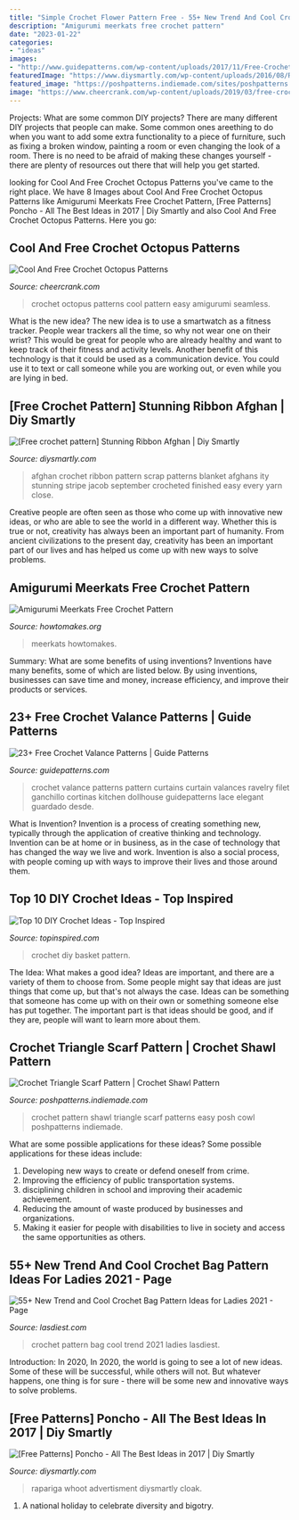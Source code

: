```yaml
---
title: "Simple Crochet Flower Pattern Free - 55+ New Trend And Cool Crochet Bag Pattern Ideas For Ladies 2021"
description: "Amigurumi meerkats free crochet pattern"
date: "2023-01-22"
categories:
- "ideas"
images:
- "http://www.guidepatterns.com/wp-content/uploads/2017/11/Free-Crochet-Valance-Patterns.jpg"
featuredImage: "https://www.diysmartly.com/wp-content/uploads/2016/08/Ribbon-Afghan-2-768x1024.jpg"
featured_image: "https://poshpatterns.indiemade.com/sites/poshpatterns.indiemade.com/files/imagecache/im_clientsite_product_zoom/366_crochet_pattern_wm.jpg"
image: "https://www.cheercrank.com/wp-content/uploads/2019/03/free-crochet-octopus-patterns-5.jpg"
---
```



Projects: What are some common DIY projects?
There are many different DIY projects that people can make. Some common ones areething to do when you want to add some extra functionality to a piece of furniture, such as fixing a broken window, painting a room or even changing the look of a room. There is no need to be afraid of making these changes yourself - there are plenty of resources out there that will help you get started.

	

		
looking for Cool And Free Crochet Octopus Patterns you've came to the right place. We have 8 Images about Cool And Free Crochet Octopus Patterns like Amigurumi Meerkats Free Crochet Pattern, [Free Patterns] Poncho - All The Best Ideas in 2017 | Diy Smartly and also Cool And Free Crochet Octopus Patterns. Here you go:
		
    
## Cool And Free Crochet Octopus Patterns

<img loading=lazy src="https://www.cheercrank.com/wp-content/uploads/2019/03/free-crochet-octopus-patterns-5.jpg" onerror="this.onerror=null;this.src='https://tse1.mm.bing.net/th?id=OIP.sJ9238S8pfzKKAa3T5ptCAHaP6&amp;pid=15.1';" alt="Cool And Free Crochet Octopus Patterns">

_Source: cheercrank.com_

>crochet octopus patterns cool pattern easy amigurumi seamless. 

	

What is the new idea?
The new idea is to use a smartwatch as a fitness tracker. People wear trackers all the time, so why not wear one on their wrist? This would be great for people who are already healthy and want to keep track of their fitness and activity levels. Another benefit of this technology is that it could be used as a communication device. You could use it to text or call someone while you are working out, or even while you are lying in bed.

    
## [Free Crochet Pattern] Stunning Ribbon Afghan | Diy Smartly

<img loading=lazy src="https://www.diysmartly.com/wp-content/uploads/2016/08/Ribbon-Afghan-2-768x1024.jpg" onerror="this.onerror=null;this.src='https://tse4.mm.bing.net/th?id=OIP.lQH7oTlxMFeFdoSwJG6YzwHaJ4&amp;pid=15.1';" alt="[Free crochet pattern] Stunning Ribbon Afghan | Diy Smartly">

_Source: diysmartly.com_

>afghan crochet ribbon pattern scrap patterns blanket afghans ity stunning stripe jacob september crocheted finished easy every yarn close. 

	

Creative people are often seen as those who come up with innovative new ideas, or who are able to see the world in a different way. Whether this is true or not, creativity has always been an important part of humanity. From ancient civilizations to the present day, creativity has been an important part of our lives and has helped us come up with new ways to solve problems.

    
## Amigurumi Meerkats Free Crochet Pattern

<img loading=lazy src="https://www.howtomakes.org/wp-content/uploads/2019/04/HowtoMakes-Amigurumi-Meerkats-Free-Crochet-Patterns-FB.jpg" onerror="this.onerror=null;this.src='https://tse3.mm.bing.net/th?id=OIP.VCk5ECZQ_FgUSV9-IJDFmAHaD8&amp;pid=15.1';" alt="Amigurumi Meerkats Free Crochet Pattern">

_Source: howtomakes.org_

>meerkats howtomakes. 

	

Summary: What are some benefits of using inventions?
Inventions have many benefits, some of which are listed below. By using inventions, businesses can save time and money, increase efficiency, and improve their products or services.

    
## 23+ Free Crochet Valance Patterns | Guide Patterns

<img loading=lazy src="http://www.guidepatterns.com/wp-content/uploads/2017/11/Free-Crochet-Valance-Patterns.jpg" onerror="this.onerror=null;this.src='https://tse2.mm.bing.net/th?id=OIP.9S_Lu_giimpDVccWn64MvgHaHa&amp;pid=15.1';" alt="23+ Free Crochet Valance Patterns | Guide Patterns">

_Source: guidepatterns.com_

>crochet valance patterns pattern curtains curtain valances ravelry filet ganchillo cortinas kitchen dollhouse guidepatterns lace elegant guardado desde. 

	

What is Invention?
Invention is a process of creating something new, typically through the application of creative thinking and technology. Invention can be at home or in business, as in the case of technology that has changed the way we live and work. Invention is also a social process, with people coming up with ways to improve their lives and those around them.

    
## Top 10 DIY Crochet Ideas - Top Inspired

<img loading=lazy src="https://topinspired.com/wp-content/uploads/2013/07/615.jpg" onerror="this.onerror=null;this.src='https://tse2.mm.bing.net/th?id=OIP.nOFxpQuFGmhSg3H6ayN22QHaHa&amp;pid=15.1';" alt="Top 10 DIY Crochet Ideas - Top Inspired">

_Source: topinspired.com_

>crochet diy basket pattern. 

	

The Idea: What makes a good idea?
Ideas are important, and there are a variety of them to choose from. Some people might say that ideas are just things that come up, but that's not always the case. Ideas can be something that someone has come up with on their own or something someone else has put together. The important part is that ideas should be good, and if they are, people will want to learn more about them.

    
## Crochet Triangle Scarf Pattern | Crochet Shawl Pattern

<img loading=lazy src="https://poshpatterns.indiemade.com/sites/poshpatterns.indiemade.com/files/imagecache/im_clientsite_product_zoom/366_crochet_pattern_wm.jpg" onerror="this.onerror=null;this.src='https://tse3.mm.bing.net/th?id=OIP.w9MbC2JQcbCH6TD1lXNIPwHaM7&amp;pid=15.1';" alt="Crochet Triangle Scarf Pattern | Crochet Shawl Pattern">

_Source: poshpatterns.indiemade.com_

>crochet pattern shawl triangle scarf patterns easy posh cowl poshpatterns indiemade. 

	

What are some possible applications for these ideas?
Some possible applications for these ideas include: 
1. Developing new ways to create or defend oneself from crime. 
2. Improving the efficiency of public transportation systems. 
3. disciplining children in school and improving their academic achievement. 
4. Reducing the amount of waste produced by businesses and organizations. 
5. Making it easier for people with disabilities to live in society and access the same opportunities as others.

    
## 55+ New Trend And Cool Crochet Bag Pattern Ideas For Ladies 2021 - Page

<img loading=lazy src="https://www.lasdiest.com/wp-content/uploads/2019/06/3f9ee4e74b950bdce6a1f90ff563bba2.jpg" onerror="this.onerror=null;this.src='https://tse2.mm.bing.net/th?id=OIP.0EIWgHQdJrtj2t9bSS3ixgHaNb&amp;pid=15.1';" alt="55+ New Trend and Cool Crochet Bag Pattern Ideas for Ladies 2021 - Page">

_Source: lasdiest.com_

>crochet pattern bag cool trend 2021 ladies lasdiest. 

	

Introduction: In 2020,
In 2020, the world is going to see a lot of new ideas. Some of these will be successful, while others will not. But whatever happens, one thing is for sure - there will be some new and innovative ways to solve problems.

    
## [Free Patterns] Poncho - All The Best Ideas In 2017 | Diy Smartly

<img loading=lazy src="https://www.diysmartly.com/wp-content/uploads/2016/05/angel-cloak-coll-2-1024x1024.jpg" onerror="this.onerror=null;this.src='https://tse2.mm.bing.net/th?id=OIP.NT6NcoWr1du0S9YvcY8PxAHaHa&amp;pid=15.1';" alt="[Free Patterns] Poncho - All The Best Ideas in 2017 | Diy Smartly">

_Source: diysmartly.com_

>rapariga whoot advertisment diysmartly cloak. 

	

1. A national holiday to celebrate diversity and bigotry.

